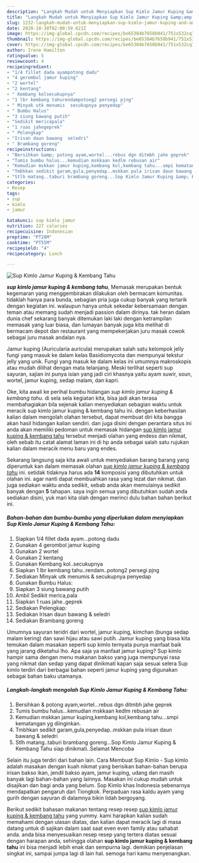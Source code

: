 ```yaml
---
description: "Langkah Mudah untuk Menyiapkan Sup Kimlo Jamur Kuping &amp;amp; Kembang Tahu, Bisa Manjain Lidah"
title: "Langkah Mudah untuk Menyiapkan Sup Kimlo Jamur Kuping &amp;amp; Kembang Tahu, Bisa Manjain Lidah"
slug: 1232-langkah-mudah-untuk-menyiapkan-sup-kimlo-jamur-kuping-and-amp-kembang-tahu-bisa-manjain-lidah
date: 2020-10-30T02:00:59.621Z
image: https://img-global.cpcdn.com/recipes/be65384b7658b941/751x532cq70/sup-kimlo-jamur-kuping-kembang-tahu-foto-resep-utama.jpg
thumbnail: https://img-global.cpcdn.com/recipes/be65384b7658b941/751x532cq70/sup-kimlo-jamur-kuping-kembang-tahu-foto-resep-utama.jpg
cover: https://img-global.cpcdn.com/recipes/be65384b7658b941/751x532cq70/sup-kimlo-jamur-kuping-kembang-tahu-foto-resep-utama.jpg
author: Irene Hamilton
ratingvalue: 5
reviewcount: 4
recipeingredient:
- "1/4 fillet dada ayampotong dadu"
- "4 gerombol jamur kuping"
- "2 wortel"
- "2 kentang"
- " Kembang kolsecukupnya"
- "1 lbr kembang tahurendampotong2 persegi pjng"
- " Minyak utk menumis  secukupnya penyedap"
- " Bumbu Halus"
- "3 siung bawang putih"
- "Sedikit mericapala"
- "1 ruas jahegeprek"
- " Pelengkap"
- "Irisan daun bawang  seledri"
- " Brambang goreng"
recipeinstructions:
- "Bersihkan &amp; potong ayam,wortel...rebus dgn ditmbh jahe geprek"
- "Tumis bumbu halus...kemudian mskkaan kedlm rebusan air"
- "Kemudian mskkan jamur kuping,kembang kol,kembang tahu...smpi kematangan yg diinginkan."
- "Tmbhkan sedikit garam,gula,penyedap..mskkan pula irisan daun bawang &amp; seledri"
- "Stlh matang..taburi brambang goreng...Sop Kimlo Jamur Kuping &amp; Kembang Tahu siap dinikmati..Selamat Mencoba"
categories:
- Resep
tags:
- sup
- kimlo
- jamur

katakunci: sup kimlo jamur 
nutrition: 227 calories
recipecuisine: Indonesian
preptime: "PT28M"
cooktime: "PT55M"
recipeyield: "4"
recipecategory: Lunch

---
```



![Sup Kimlo Jamur Kuping &amp; Kembang Tahu](https://img-global.cpcdn.com/recipes/be65384b7658b941/751x532cq70/sup-kimlo-jamur-kuping-kembang-tahu-foto-resep-utama.jpg)

<b><i>sup kimlo jamur kuping &amp; kembang tahu</i></b>, Memasak merupakan bentuk kegemaran yang menggembirakan dilakukan oleh bermacam komunitas. tidaklah hanya para bunda, sebagian pria juga cukup banyak yang tertarik dengan kegiatan ini. walaupun hanya untuk sekedar kebersamaan dengan teman atau memang sudah menjadi passion dalam dirinya. tak heran dalam dunia chef sekarang banyak ditemukan laki laki dengan ketrampilan memasak yang luar biasa, dan lumayan banyak juga kita melihat di bermacam depot dan restaurant yang mempekerjakan juru masak cowok sebagai juru masak andalan nya.

Jamur kuping (Auricularia auricula) merupakan salah satu kelompok jelly fungi yang masuk ke dalam kelas Basidiomycota dan mempunyai tekstur jelly yang unik. Fungi yang masuk ke dalam kelas ini umumnya makroskopis atau mudah dilihat dengan mata telanjang. Meski terlihat seperti sup sayuran, sajian ini punya isian yang jadi ciri khasnya yaitu ayam suwir, soun, wortel, jamur kuping, sedap malam, dan kapri.

Oke, kita awali ke perihal bumbu hidangan <i>sup kimlo jamur kuping &amp; kembang tahu</i>. di sela sela kegiatan kita, bisa jadi akan terasa membahagiakan bila sejenak kalian menyediakan sebagian waktu untuk meracik sup kimlo jamur kuping &amp; kembang tahu ini. dengan keberhasilan kalian dalam mengolah olahan tersebut, dapat membuat diri kita bangga akan hasil hidangan kalian sendiri. dan juga disini dengan perantara situs ini anda akan memiliki pedoman untuk memasak hidangan <u>sup kimlo jamur kuping &amp; kembang tahu</u> tersebut menjadi olahan yang endess dan nikmat, oleh sebab itu catat alamat laman ini di hp anda sebagai salah satu rujukan kalian dalam meracik menu baru yang endes.


Sekarang langsung saja kita awali untuk menyediakan barang barang yang diperuntuk kan dalam memasak olahan <u><i>sup kimlo jamur kuping &amp; kembang tahu</i></u> ini. setidak tidaknya harus ada <b>14</b> komposisi yang dibutuhkan untuk olahan ini. agar nanti dapat membuahkan rasa yang lezat dan nikmat. dan juga sediakan waktu anda sedikit, sebab anda akan memulainya sedikit banyak dengan <b>5</b> tahapan. saya ingin semua yang dibutuhkan sudah anda sediakan disini, yuk mari kita olah dengan merinci dulu bahan bahan berikut ini.

<!--inarticleads1-->

##### Bahan-bahan dan bumbu-bumbu yang diperlukan dalam menyiapkan Sup Kimlo Jamur Kuping &amp; Kembang Tahu:

1. Siapkan 1/4 fillet dada ayam...potong dadu
1. Gunakan 4 gerombol jamur kuping
1. Gunakan 2 wortel
1. Gunakan 2 kentang
1. Gunakan  Kembang kol..secukupnya
1. Siapkan 1 lbr kembang tahu..rendam..potong2 persegi pjng
1. Sediakan  Minyak utk menumis &amp; secukupnya penyedap
1. Gunakan  Bumbu Halus:
1. Siapkan 3 siung bawang putih
1. Ambil Sedikit merica,pala
1. Siapkan 1 ruas jahe..geprek
1. Sediakan  Pelengkap:
1. Sediakan Irisan daun bawang &amp; seledri
1. Sediakan  Brambang goreng


Umumnya sayuran teridri dari wortel, jamur kuping, kimchan (bunga sedap malam kering) dan sawi hijau atau sawi putih. Jamur kuping yang biasa kita temukan dalam masakan seperti sup kimlo ternyata punya manfaat baik yang jarang diketahui lho. Apa saja ya manfaat jamur kuping? Sup kimlo hampir sama dengan menu makanan bakso yang juga mempunyai rasa yang nikmat dan sedap yang dapat dinikmati kapan saja sesuai selera Sup kimlo terdiri dari berbagai bahan seperti jamur kuping yang digunakan sebagai bahan baku utamanya. 

<!--inarticleads2-->

##### Langkah-langkah mengolah Sup Kimlo Jamur Kuping &amp; Kembang Tahu:

1. Bersihkan &amp; potong ayam,wortel...rebus dgn ditmbh jahe geprek
1. Tumis bumbu halus...kemudian mskkaan kedlm rebusan air
1. Kemudian mskkan jamur kuping,kembang kol,kembang tahu...smpi kematangan yg diinginkan.
1. Tmbhkan sedikit garam,gula,penyedap..mskkan pula irisan daun bawang &amp; seledri
1. Stlh matang..taburi brambang goreng...Sop Kimlo Jamur Kuping &amp; Kembang Tahu siap dinikmati..Selamat Mencoba


Selain itu juga terdiri dari bahan lain. Cara Membuat Sup Kimlo - Sup kimlo adalah masakan dengan kuah nikmat yang berisikan bahan-bahan berupa irisan bakso ikan, jendil bakso ayam, jamur kuping, udang dan masih banyak lagi bahan-bahan yang lainnya. Masakan ini cukup mudah untuk disajikan dan bagi anda yang belum. Sop Kimlo khas Indonesia sebenarnya mendapatkan pengaruh dari Tiongkok. Perpaduan rasa kaldu ayam yang gurih dengan sayuran di dalamnya bikin lidah bergoyang. 

Berikut sedikit bahasan makanan tentang resep resep <u>sup kimlo jamur kuping &amp; kembang tahu</u> yang yummy. kami harapkan kalian sudah memahami dengan ulasan diatas, dan kalian dapat meracik lagi di masa datang untuk di sajikan dalam saat saat even even family atau sahabat anda. anda bisa menyesuaikan resep resep yang tertera diatas sesuai dengan harapan anda, sehingga olahan <b>sup kimlo jamur kuping &amp; kembang tahu</b> ini bisa menjadi lebih enak dan sempurna lagi. demikian penjelasan singkat ini, sampai jumpa lagi di lain hal. semoga hari kamu menyenangkan.
